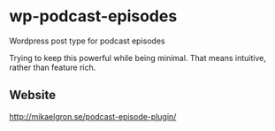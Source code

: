 # wp-podcast-episodes
Wordpress post type for podcast episodes

Trying to keep this powerful while being minimal. That means intuitive, rather than feature rich.

## Website
http://mikaelgron.se/podcast-episode-plugin/
